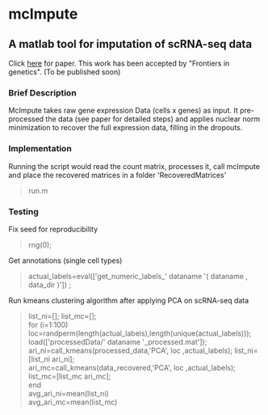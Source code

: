 # mcImpute
## A matlab tool for imputation of scRNA-seq data 

Click [here](https://www.biorxiv.org/content/early/2018/07/14/361980) for paper.
This work has been accepted by "Frontiers in genetics". (To be published soon)

### Brief Description
McImpute takes raw gene expression Data (cells x genes) as input. It pre-processed the data (see paper for detailed steps) and applies nuclear norm minimization to recover the full expression data, filling in the dropouts. 

### Implementation
Running the script would read the count matrix, processes it, call mcImpute and place the recovered matrices in a folder 'RecoveredMatrices'
> run.m

### Testing

Fix seed for reproducibility
> rng(0);

Get annotations (single cell types)
>actual_labels=eval(['get_numeric_labels_' dataname '( dataname , data_dir )']) ; 

Run kmeans clustering algorithm after applying PCA on scRNA-seq data
> list_ni=[]; list_mc=[];<br/>
> for (i=1:100) <br/>
> loc=randperm(length(actual_labels),length(unique(actual_labels)));<br/>
>   load(['processedData/' dataname '_processed.mat']); <br/>
>   ari_ni=call_kmeans(processed_data,'PCA', loc ,actual_labels); list_ni=[list_ni ari_ni];      <br/>
>   ari_mc=call_kmeans(data_recovered,'PCA', loc ,actual_labels); list_mc=[list_mc ari_mc];     <br/>
> end <br/>
> avg_ari_ni=mean(list_ni)<br/>
> avg_ari_mc=mean(list_mc)<br/>
